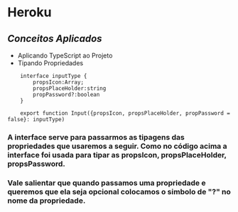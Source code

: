 # Heroku

## ***Conceitos Aplicados***

* Aplicando TypeScript ao Projeto
* Tipando Propriedades

```
    interface inputType {
        propsIcon:Array;
        propsPlaceHolder:string
        propPassword?:boolean
    }

    export function Input({propsIcon, propsPlaceHolder, propPassword = false}: inputType)
```
### A interface serve para passarmos as tipagens das propriedades que usaremos a seguir. Como no código acima a interface foi usada para tipar as propsIcon, propsPlaceHolder, propsPassword.

### Vale salientar que quando passamos uma propriedade e queremos que ela seja opcional colocamos o simbolo de "?" no nome da propriedade.
